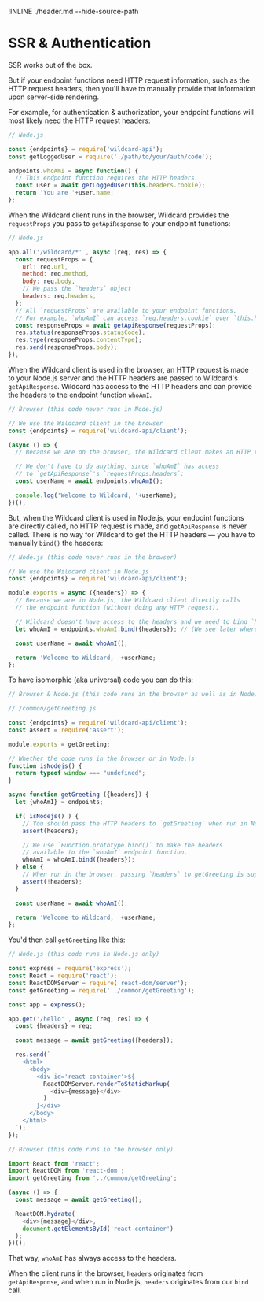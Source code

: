 !INLINE ./header.md --hide-source-path
&nbsp;


# SSR & Authentication

SSR works out of the box.

But if your endpoint functions need HTTP request information,
such as the HTTP request headers,
then you'll have to manually provide that information upon server-side rendering.

For example, for authentication & authorization, your endpoint functions will most likely need the HTTP request headers:

~~~js
// Node.js

const {endpoints} = require('wildcard-api');
const getLoggedUser = require('./path/to/your/auth/code');

endpoints.whoAmI = async function() {
  // This endpoint function requires the HTTP headers.
  const user = await getLoggedUser(this.headers.cookie);
  return 'You are '+user.name;
};
~~~

When the Wildcard client runs in the browser,
Wildcard provides the `requestProps` you pass to `getApiResponse` to your endpoint functions:

~~~js
// Node.js

app.all('/wildcard/*' , async (req, res) => {
  const requestProps = {
    url: req.url,
    method: req.method,
    body: req.body,
    // We pass the `headers` object
    headers: req.headers,
  };
  // All `requestProps` are available to your endpoint functions.
  // For example, `whoAmI` can access `req.headers.cookie` over `this.headers.cookie`.
  const responseProps = await getApiResponse(requestProps);
  res.status(responseProps.statusCode);
  res.type(responseProps.contentType);
  res.send(responseProps.body);
});
~~~

When the Wildcard client is used in the browser,
an HTTP request is made to your Node.js server and the HTTP headers are passed to Wildcard's `getApiResponse`.
Wildcard has access to the HTTP headers and can provide the headers to the endpoint function `whoAmI`.

~~~js
// Browser (this code never runs in Node.js)

// We use the Wildcard client in the browser
const {endpoints} = require('wildcard-api/client');

(async () => {
  // Because we are on the browser, the Wildcard client makes an HTTP request.

  // We don't have to do anything, since `whoAmI` has access
  // to `getApiResponse`'s `requestProps.headers`:
  const userName = await endpoints.whoAmI();

  console.log('Welcome to Wildcard, '+userName);
})();
~~~

But,
when the Wildcard client is used in Node.js,
your endpoint functions are directly called, no HTTP request is made, and `getApiResponse` is never called.
There is no way for Wildcard to get the HTTP headers &mdash; you have to manually `bind()` the headers:

~~~js
// Node.js (this code never runs in the browser)

// We use the Wildcard client in Node.js
const {endpoints} = require('wildcard-api/client');

module.exports = async ({headers}) => {
  // Because we are in Node.js, the Wildcard client directly calls
  // the endpoint function (without doing any HTTP request).

  // Wildcard doesn't have access to the headers and we need to bind `headers`:
  let whoAmI = endpoints.whoAmI.bind({headers}); // (We see later where `headers` comes from.)

  const userName = await whoAmI();

  return 'Welcome to Wildcard, '+userName;
};
~~~

To have isomorphic (aka universal) code you can do this:

~~~js
// Browser & Node.js (this code runs in the browser as well as in Node.js)

// /common/getGreeting.js

const {endpoints} = require('wildcard-api/client');
const assert = require('assert');

module.exports = getGreeting;

// Whether the code runs in the browser or in Node.js
function isNodejs() {
  return typeof window === "undefined";
}

async function getGreeting ({headers}) {
  let {whoAmI} = endpoints;

  if( isNodejs() ) {
    // You should pass the HTTP headers to `getGreeting` when run in Node.js.
    assert(headers);

    // We use `Function.prototype.bind()` to make the headers
    // available to the `whoAmI` endpoint function.
    whoAmI = whoAmI.bind({headers});
  } else {
    // When run in the browser, passing `headers` to getGreeting is superfluous.
    assert(!headers);
  }

  const userName = await whoAmI();

  return 'Welcome to Wildcard, '+userName;
};
~~~

You'd then call `getGreeting` like this:

~~~js
// Node.js (this code runs in Node.js only)

const express = require('express');
const React = require('react');
const ReactDOMServer = require('react-dom/server');
const getGreeting = require('../common/getGreeting');

const app = express();

app.get('/hello' , async (req, res) => {
  const {headers} = req;

  const message = await getGreeting({headers});

  res.send(`
    <html>
      <body>
        <div id='react-container'>${
          ReactDOMServer.renderToStaticMarkup(
            <div>{message}</div>
          )
        }</div>
      </body>
    </html>
  `);
});
~~~

~~~js
// Browser (this code runs in the browser only)

import React from 'react';
import ReactDOM from 'react-dom';
import getGreeting from '../common/getGreeting';

(async () => {
  const message = await getGreeting();

  ReactDOM.hydrate(
    <div>{message}</div>,
    document.getElementsById('react-container')
  );
})();
~~~

That way, `whoAmI` has always access to the headers.

When the client runs in the browser,
`headers` originates from `getApiResponse`,
and when run in Node.js,
`headers` originates from our `bind` call.

